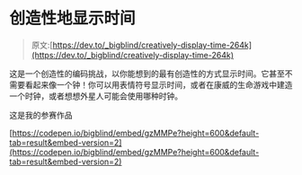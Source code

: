 # 创造性地显示时间

> 原文:[https://dev.to/_bigblind/creatively-display-time-264k](https://dev.to/_bigblind/creatively-display-time-264k)

这是一个创造性的编码挑战，以你能想到的最有创造性的方式显示时间。它甚至不需要看起来像一个钟！你可以用表情符号显示时间，或者在康威的生命游戏中建造一个时钟，或者想想外星人可能会使用哪种时钟。

这是我的参赛作品

[https://codepen.io/bigblind/embed/gzMMPe?height=600&default-tab=result&embed-version=2](https://codepen.io/bigblind/embed/gzMMPe?height=600&default-tab=result&embed-version=2)